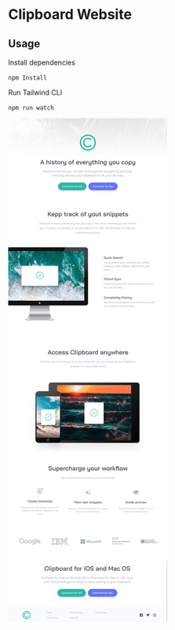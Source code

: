 # Clipboard Website


## Usage

Install dependencies

```
npm Install
```

Run Tailwind CLI

```
npm run watch
```

![Alt text](images/clipboard.png)

